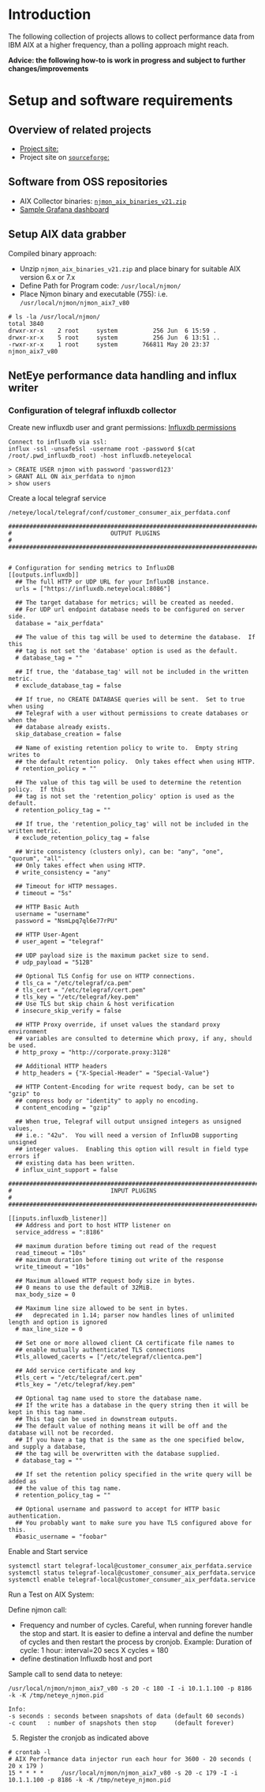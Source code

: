 
# Introduction

The following collection of projects allows to collect performance data from IBM AIX at a higher frequency, than a polling approach might reach.

__Advice: the following how-to is work in progress and subject to further changes/improvements__

# Setup and software requirements

## Overview of related projects

- [Project site:](http://nmon.sourceforge.net/pmwiki.php?n=Site.Njmon)
- Project site on [`sourceforge`:](https://sourceforge.net/projects/nmon/files/)


## Software from OSS repositories

- AIX Collector binaries: [`njmon_aix_binaries_v21.zip`](https://sourceforge.net/projects/nmon/files/njmon_aix_binaries_v21.zip/download)
- [Sample Grafana dashboard](https://sourceforge.net/projects/nmon/files/Grafana_Template_for_njmon_AIX_v3-1548086037850.json/download)

## Setup AIX data grabber

Compiled binary approach:
- Unzip `njmon_aix_binaries_v21.zip` and place binary for suitable AIX version 6.x or 7.x
- Define Path for Program code: `/usr/local/njmon/`
- Place Njmon binary and executable (755): i.e. `/usr/local/njmon/njmon_aix7_v80`

```
# ls -la /usr/local/njmon/
total 3840
drwxr-xr-x    2 root     system          256 Jun  6 15:59 .
drwxr-xr-x    5 root     system          256 Jun  6 13:51 ..
-rwxr-xr-x    1 root     system       766811 May 20 23:37 njmon_aix7_v80
```


## NetEye performance data handling and influx writer

### Configuration of telegraf influxdb collector

Create new influxdb user and grant permissions:
[Influxdb permissions](https://docs.influxdata.com/influxdb/v1.8/administration/authentication_and_authorization/#user-management-commands)
```
Connect to influxdb via ssl:
influx -ssl -unsafeSsl -username root -password $(cat /root/.pwd_influxdb_root) -host influxdb.neteyelocal

> CREATE USER njmon with password 'password123'
> GRANT ALL ON aix_perfdata to njmon
> show users
```
Create a local telegraf service

```
/neteye/local/telegraf/conf/customer_consumer_aix_perfdata.conf

###############################################################################
#                            OUTPUT PLUGINS                                   #
###############################################################################


# Configuration for sending metrics to InfluxDB
[[outputs.influxdb]]
  ## The full HTTP or UDP URL for your InfluxDB instance.
  urls = ["https://influxdb.neteyelocal:8086"]

  ## The target database for metrics; will be created as needed.
  ## For UDP url endpoint database needs to be configured on server side.
  database = "aix_perfdata"

  ## The value of this tag will be used to determine the database.  If this
  ## tag is not set the 'database' option is used as the default.
  # database_tag = ""

  ## If true, the 'database_tag' will not be included in the written metric.
  # exclude_database_tag = false

  ## If true, no CREATE DATABASE queries will be sent.  Set to true when using
  ## Telegraf with a user without permissions to create databases or when the
  ## database already exists.
  skip_database_creation = false

  ## Name of existing retention policy to write to.  Empty string writes to
  ## the default retention policy.  Only takes effect when using HTTP.
  # retention_policy = ""

  ## The value of this tag will be used to determine the retention policy.  If this
  ## tag is not set the 'retention_policy' option is used as the default.
  # retention_policy_tag = ""

  ## If true, the 'retention_policy_tag' will not be included in the written metric.
  # exclude_retention_policy_tag = false

  ## Write consistency (clusters only), can be: "any", "one", "quorum", "all".
  ## Only takes effect when using HTTP.
  # write_consistency = "any"

  ## Timeout for HTTP messages.
  # timeout = "5s"

  ## HTTP Basic Auth
  username = "username"
  password = "NsmLpq7ql6e77rPU"

  ## HTTP User-Agent
  # user_agent = "telegraf"

  ## UDP payload size is the maximum packet size to send.
  # udp_payload = "512B"

  ## Optional TLS Config for use on HTTP connections.
  # tls_ca = "/etc/telegraf/ca.pem"
  # tls_cert = "/etc/telegraf/cert.pem"
  # tls_key = "/etc/telegraf/key.pem"
  ## Use TLS but skip chain & host verification
  # insecure_skip_verify = false

  ## HTTP Proxy override, if unset values the standard proxy environment
  ## variables are consulted to determine which proxy, if any, should be used.
  # http_proxy = "http://corporate.proxy:3128"

  ## Additional HTTP headers
  # http_headers = {"X-Special-Header" = "Special-Value"}

  ## HTTP Content-Encoding for write request body, can be set to "gzip" to
  ## compress body or "identity" to apply no encoding.
  # content_encoding = "gzip"

  ## When true, Telegraf will output unsigned integers as unsigned values,
  ## i.e.: "42u".  You will need a version of InfluxDB supporting unsigned
  ## integer values.  Enabling this option will result in field type errors if
  ## existing data has been written.
  # influx_uint_support = false

###############################################################################
#                            INPUT PLUGINS                                    #
###############################################################################

[[inputs.influxdb_listener]]
  ## Address and port to host HTTP listener on
  service_address = ":8186"

  ## maximum duration before timing out read of the request
  read_timeout = "10s"
  ## maximum duration before timing out write of the response
  write_timeout = "10s"

  ## Maximum allowed HTTP request body size in bytes.
  ## 0 means to use the default of 32MiB.
  max_body_size = 0

  ## Maximum line size allowed to be sent in bytes.
  ##   deprecated in 1.14; parser now handles lines of unlimited length and option is ignored
  # max_line_size = 0

  ## Set one or more allowed client CA certificate file names to
  ## enable mutually authenticated TLS connections
  #tls_allowed_cacerts = ["/etc/telegraf/clientca.pem"]

  ## Add service certificate and key
  #tls_cert = "/etc/telegraf/cert.pem"
  #tls_key = "/etc/telegraf/key.pem"

  ## Optional tag name used to store the database name.
  ## If the write has a database in the query string then it will be kept in this tag name.
  ## This tag can be used in downstream outputs.
  ## The default value of nothing means it will be off and the database will not be recorded.
  ## If you have a tag that is the same as the one specified below, and supply a database,
  ## the tag will be overwritten with the database supplied.
  # database_tag = ""

  ## If set the retention policy specified in the write query will be added as
  ## the value of this tag name.
  # retention_policy_tag = ""

  ## Optional username and password to accept for HTTP basic authentication.
  ## You probably want to make sure you have TLS configured above for this.
  #basic_username = "foobar"
```

Enable and Start service
```
systemctl start telegraf-local@customer_consumer_aix_perfdata.service
systemctl status telegraf-local@customer_consumer_aix_perfdata.service
systemctl enable telegraf-local@customer_consumer_aix_perfdata.service
```


Run a Test on AIX System:

Define njmon call:
- Frequency and number of cycles. Careful, when running forever handle the stop and start. It is easier to define a interval and define the number of cycles and then restart the process by cronjob. Example:
Duration of cycle: 1 hour: interval=20 secs X cycles = 180 
- define destination Influxdb host and port

Sample call to send data to neteye:
```
/usr/local/njmon/njmon_aix7_v80 -s 20 -c 180 -I -i 10.1.1.100 -p 8186 -k -K /tmp/neteye_njmon.pid

Info:
-s seconds : seconds between snapshots of data (default 60 seconds)
-c count   : number of snapshots then stop     (default forever)

```

5. Register the cronjob as indicated above

```
# crontab -l
# AIX Performance data injector run each hour for 3600 - 20 seconds ( 20 x 179 )
15 * * * *     /usr/local/njmon/njmon_aix7_v80 -s 20 -c 179 -I -i 10.1.1.100 -p 8186 -k -K /tmp/neteye_njmon.pid
```

